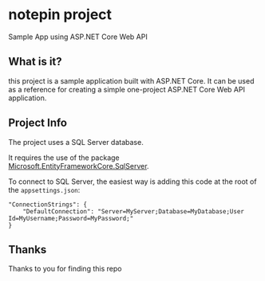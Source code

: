 # notepin project

Sample App using ASP.NET Core Web API

## What is it?

this project is a sample application built with ASP.NET Core.
It can be used as a reference for creating a simple one-project ASP.NET Core Web API application.

## Project Info

The project uses a SQL Server database.

It requires the use of the package [Microsoft.EntityFrameworkCore.SqlServer](https://www.nuget.org/packages/Microsoft.EntityFrameworkCore.SqlServer/).

To connect to SQL Server, the easiest way is adding this code at the root of the ```appsettings.json```:

```
"ConnectionStrings": {
    "DefaultConnection": "Server=MyServer;Database=MyDatabase;User Id=MyUsername;Password=MyPassword;"
}
```


## Thanks

Thanks to you for finding this repo
